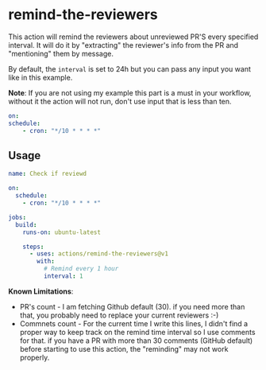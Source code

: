 # remind-the-reviewers

This action will remind the reviewers about unreviewed PR'S every specified interval. It will do it by "extracting" the reviewer's info from the PR and "mentioning" them by message.

By default, the `interval` is set to 24h but you can pass any input you want like in this example.

**Note**:
If you are not using my example this part is a must in your workflow, without it the action will not run, don't use input that is less than ten.
```yaml
on:
schedule:
    - cron: "*/10 * * * *"
```

## Usage

```yaml
name: Check if reviewd

on:
  schedule:
    - cron: "*/10 * * * *"

jobs:
  build:
    runs-on: ubuntu-latest

    steps:
      - uses: actions/remind-the-reviewers@v1
        with:
          # Remind every 1 hour
          interval: 1
```

**Known Limitations**:
* PR's count - I am fetching Github default (30). if you need more than that, you probably need to replace your current reviewers :-)
* Commnets count - For the current time I write this lines, I didn't find a proper way to keep track on the remind time interval so I use comments for that. if you have a PR with more than 30 comments (GitHub default) before starting to use this action, the "reminding" may not work properly.
